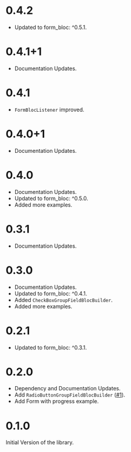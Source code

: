 # 0.4.2
* Updated to form_bloc: ^0.5.1.

# 0.4.1+1
* Documentation Updates.

# 0.4.1
* `FormBlocListener` improved.

# 0.4.0+1
* Documentation Updates.

# 0.4.0
* Documentation Updates.
* Updated to form_bloc: ^0.5.0.
* Added more examples.

# 0.3.1
* Documentation Updates.

# 0.3.0
* Documentation Updates.
* Updated to form_bloc: ^0.4.1.
* Added `CheckBoxGroupFieldBlocBuilder`.
* Added more examples.

# 0.2.1

* Updated to form_bloc: ^0.3.1.

# 0.2.0

* Dependency and Documentation Updates.
* Add `RadioButtonGroupFieldBlocBuilder` ([#1](https://github.com/GiancarloCode/form_bloc/issues/1)).
* Add Form with progress example.

# 0.1.0

Initial Version of the library.
